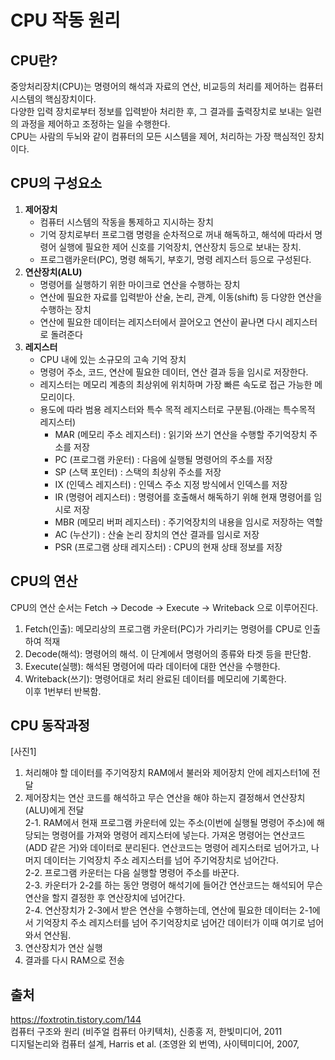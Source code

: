 # **CPU** 작동 원리

## CPU란?
중앙처리장치(CPU)는 명령어의 해석과 자료의 연산, 비교등의 처리를 제어하는 컴퓨터 시스템의 핵심장치이다.  
다양한 입력 장치로부터 정보를 입력받아 처리한 후, 그 결과를 출력장치로 보내는 일련의 과정을 제어하고 조정하는 일을 수행한다.  
CPU는 사람의 두뇌와 같이 컴퓨터의 모든 시스템을 제어, 처리하는 가장 핵심적인 장치이다.

## CPU의 구성요소
1. **제어장치**  
    - 컴퓨터 시스템의 작동을 통제하고 지시하는 장치
    - 기억 장치로부터 프로그램 명령을 순차적으로 꺼내 해독하고, 해석에 따라서 명령어 실행에 필요한 제어 신호를 기억장치, 연산장치 등으로 보내는 장치.
    - 프로그램카운터(PC), 명령 해독기, 부호기, 명령 레지스터 등으로 구성된다.
2. **연산장치(ALU)**  
    - 명령어를 실행하기 위한 마이크로 연산을 수행하는 장치
    - 연산에 필요한 자료를 입력받아 산술, 논리, 관계, 이동(shift) 등 다양한 연산을 수행하는 장치
    - 연산에 필요한 데이터는 레지스터에서 끌어오고 연산이 끝나면 다시 레지스터로 돌려준다
3. **레지스터**
    - CPU 내에 있는 소규모의 고속 기억 장치
    - 명령어 주소, 코드, 연산에 필요한 데이터, 연산 결과 등을 임시로 저장한다.
    - 레지스터는 메모리 계층의 최상위에 위치하며 가장 빠른 속도로 접근 가능한 메모리이다.
    - 용도에 따라 범용 레지스터와 특수 목적 레지스터로 구분됨.(아래는 특수목적 레지스터)
        - MAR (메모리 주소 레지스터) : 읽기와 쓰기 연산을 수행할 주기억장치 주소를 저장  
        - PC (프로그램 카운터) : 다음에 실행될 명령어의 주소를 저장
        - SP (스택 포인터) : 스택의 최상위 주소를 저장
        - IX (인덱스 레지스터) : 인덱스 주소 지정 방식에서 인덱스를 저장
        - IR (명령어 레지스터) : 명령어를 호출해서 해독하기 위해 현재 명령어를 임시로 저장
        - MBR (메모리 버퍼 레지스터) : 주기억장치의 내용을 임시로 저장하는 역할
        - AC (누산기) : 산술 논리 장치의 연산 결과를 임시로 저장
        - PSR (프로그램 상태 레지스터) : CPU의 현재 상태 정보를 저장

## CPU의 연산
CPU의 연산 순서는 Fetch -> Decode -> Execute -> Writeback 으로 이루어진다.
1. Fetch(인출): 메모리상의 프로그램 카운터(PC)가 가리키는 명령어를 CPU로 인출하여 적재
2. Decode(해석): 명령어의 해석. 이 단계에서 명령어의 종류와 타겟 등을 판단함.
3. Execute(실행): 해석된 명령어에 따라 데이터에 대한 연산을 수행한다.
4. Writeback(쓰기): 명령어대로 처리 완료된 데이터를 메모리에 기록한다.  
이후 1번부터 반복함.

## CPU 동작과정
[사진1]
1. 처리해야 할 데이터를 주기억장치 RAM에서 불러와 제어장치 안에 레지스터1에 전달
2. 제어장치는 연산 코드를 해석하고 무슨 연산을 해야 하는지 결정해서 연산장치(ALU)에게 전달  
    2-1. RAM에서 현재 프로그램 카운터에 있는 주소(이번에 실행될 명령어 주소)에 해당되는 명령어를 가져와 명령어 레지스터에 넣는다. 가져온 명령어는 연산코드(ADD 같은 거)와 데이터로 분리된다. 연산코드는 명령어 레지스터로 넘어가고, 나머지 데이터는 기억장치 주소 레지스터를 넘어 주기억장치로 넘어간다.   
    2-2. 프로그램 카운터는 다음 실행할 명령어 주소를 바꾼다.  
    2-3. 카운터가 2-2를 하는 동안 명령어 해석기에 들어간 연산코드는 해석되어 무슨 연산을 할지 결정한 후 연산장치에 넘어간다.  
    2-4. 연산장치가 2-3에서 받은 연산을 수행하는데, 연산에 필요한 데이터는 2-1에서 기억장치 주소 레지스터를 넘어 주기억장치로 넘어간 데이터가 이때 여기로 넘어와서 연산됨.   
3. 연산장치가 연산 실행
4. 결과를 다시 RAM으로 전송

## 출처
https://foxtrotin.tistory.com/144  
컴퓨터 구조와 원리 (비주얼 컴퓨터 아키텍처), 신종홍 저, 한빛미디어, 2011  
디지털논리와 컴퓨터 설계, Harris et al. (조영완 외 번역), 사이텍미디어, 2007,
